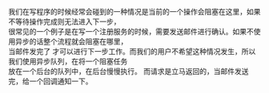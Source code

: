 我们在写程序的时候经常会碰到的一种情况是当前的一个操作会阻塞在这里，如果不等待操作完成则无法进入下一步，   
很常见的一个例子是在写一个注册服务的时候，需要发送邮件进行确认。如果不使用异步的话整个流程就会阻塞在哪里，   
当邮件发完了 才可以进行下一步工作。而我们的用户不希望这种情况发生，所以我们使用异步队列，在将一个阻塞任务   
放在一个后台的队列中，在后台慢慢执行。 而请求是立马返回的，当邮件发送完，给一个回调通知一下。    

